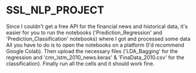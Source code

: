 # SSL_NLP_PROJECT
Since I couldn't get a free API for the financial news and historical data, it's easier for you to run the notebooks ('Prediction_Regression' and 'Prediction_Classification' notebooks) where I got and processed some data
All you have to do is to open the notebooks on a platform (I'd recommend Google Colab). Then upload the necessary files ('LDA_Bagging' for the regression and 'cnn_lstm_2010_news.keras' & 'FinaData_2010.csv' for the classification). Finally run all the cells and it should work fine.
